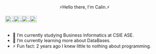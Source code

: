 <p align="center">⚡Hello there, I'm Calin.⚡</p>


<a href="https://www.linkedin.com/in/chelceacalin/">
  <img align="center"  width="22px" margin-left="30px" src="https://cdn.jsdelivr.net/npm/simple-icons@v3/icons/linkedin.svg" />
</a>
<a href="https://github.com/chelceacalin">
  <img align="center"  width="22px" margin-left="30px" src="https://cdn.jsdelivr.net/npm/simple-icons@v3/icons/github.svg" />
</a>

<a href="https://www.instagram.com/chelceacalin/">
  <img align="center" width="22px" margin-left="30px" src="https://cdn.jsdelivr.net/npm/simple-icons@v3/icons/instagram.svg" />
</a>

<a href="https://www.facebook.com/chelcea.calin/">
  <img align="center"  width="22px" margin-left="30px" src="https://cdn.jsdelivr.net/npm/simple-icons@v3/icons/facebook.svg" />
</a>

<br/>
<br/>


- 🔭 I’m currently studying Business Informatics at CSIE ASE.
- 🌱 I’m currently learning more about DataBases.
- ⚡ Fun fact: 2 years ago I knew little to nothing about programming.

</div>





